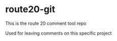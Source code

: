 # route20-git
This is the route 20 comment tool repo

Used for leaving comments on this specific project
